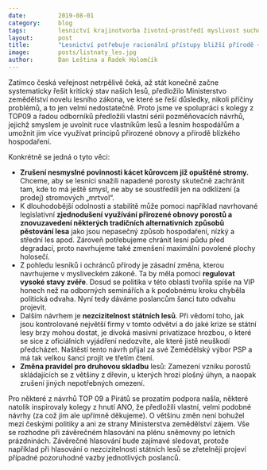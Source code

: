 ```yaml
---
date:         2019-08-01
category:     blog
tags:         lesnictví krajinotvorba životní-prostředí myslivost sucho
layout:       post
title:        "Lesnictví potřebuje racionální přístupy bližší přírodě – moderní i ty již téměř zapomenuté"
image:        posts/listnaty_les.jpg
author:       Dan Leština a Radek Holomčík
---  
```


Zatímco česká veřejnost netrpělivě čeká, až stát konečně začne systematicky řešit kritický stav našich lesů, předložilo Ministerstvo zemědělství novelu lesního zákona, ve které se řeší důsledky, nikoli příčiny problémů, a to jen velmi nedostatečně. Proto jsme ve spolupráci s kolegy z TOP09 a řadou odborníků předložili vlastní sérii pozměňovacích návrhů, jejichž smyslem je uvolnit ruce vlastníkům lesů a lesním hospodářům a umožnit jim více využívat principů přirozené obnovy a přírodě blízkého hospodaření.

Konkrétně se jedná o tyto věci:

* __Zrušení nesmyslné povinnosti kácet kůrovcem již opuštěné stromy.__ Chceme, aby se lesníci snažili napadené porosty skutečně zachránit tam, kde to má ještě smysl, ne aby se soustředili jen na odklízení (a prodej) stromových „mrtvol“.
* K dlouhodobější odolnosti a stabilitě může pomoci například navrhované legislativní __zjednodušení využívání přirozené obnovy porostů a znovuzavedení některých tradičních alternativních způsobů pěstování lesa__ jako jsou nepasečný způsob hospodaření, nízký a střední les apod. Zároveň potřebujeme chránit lesní půdu před degradací, proto navrhujeme také zmenšení maximální povolené plochy holosečí.
* Z pohledu lesníků i ochránců přírody je zásadní změna, kterou navrhujeme v mysliveckém zákoně. Ta by měla pomoci __regulovat vysoké stavy zvěře__. Dosud se politika v této oblasti tvořila spíše na VIP honech než na odborných seminářích a k podobnému kroku chyběla politická odvaha. Nyní tedy dáváme poslancům šanci tuto odvahu projevit.
* Dalším návrhem je __nezcizitelnost státních lesů__. Při vědomí toho, jak jsou kontrolované největší firmy v tomto odvětví a do jaké krize se státní lesy brzy mohou dostat, je divoká masivní privatizace hrozbou, o které se sice z oficiálních vyjádření nedozvíte, ale které jistě neuškodí předcházet. Naštěstí tento návrh přijal za své Zemědělský výbor PSP a má tak velkou šanci projít ve třetím čtení.
* __Změna pravidel pro druhovou skladbu__ lesů: Zamezení vzniku porostů skládajících se z většiny z dřevin, u kterých hrozí plošný úhyn, a naopak zrušení jiných nepotřebných omezení.

Pro některé z návrhů TOP 09 a Pirátů se prozatím podpora našla, některé natolik inspirovaly kolegy z hnutí ANO, že předložili vlastní, velmi podobné návrhy (za což jim ale upřímně děkujeme). O většinu změn není bohužel mezi českými politiky a ani ze strany Ministerstva zemědělství zájem. Vše se rozhodne při závěrečném hlasování na plénu sněmovny po letních prázdninách. Závěrečné hlasování bude zajímavé sledovat, protože například při hlasování o nezcizitelnosti státních lesů se zřetelněji projeví případné pozoruhodné vazby jednotlivých poslanců.
